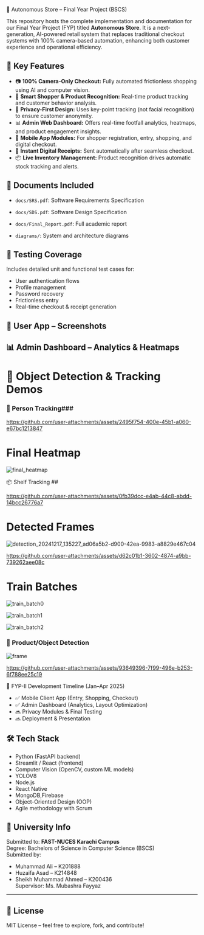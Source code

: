  🛒 Autonomous Store – Final Year Project (BSCS)

This repository hosts the complete implementation and documentation for our Final Year Project (FYP) titled **Autonomous Store**. It is a next-generation, AI-powered retail system that replaces traditional checkout systems with 100% camera-based automation, enhancing both customer experience and operational efficiency.

## 🚀 Key Features

- 📷 **100% Camera-Only Checkout:** Fully automated frictionless shopping using AI and computer vision.
- 🧠 **Smart Shopper & Product Recognition:** Real-time product tracking and customer behavior analysis.
- 🔐 **Privacy-First Design:** Uses key-point tracking (not facial recognition) to ensure customer anonymity.
- 📊 **Admin Web Dashboard:** Offers real-time footfall analytics, heatmaps, and product engagement insights.
- 📱 **Mobile App Modules:** For shopper registration, entry, shopping, and digital checkout.
- 🧾 **Instant Digital Receipts:** Sent automatically after seamless checkout.
- 📦 **Live Inventory Management:** Product recognition drives automatic stock tracking and alerts.

## 📁 Documents Included

- `docs/SRS.pdf`: Software Requirements Specification
- `docs/SDS.pdf`: Software Design Specification
- `docs/Final_Report.pdf`: Full academic report


- `diagrams/`: System and architecture diagrams

## 🧪 Testing Coverage

Includes detailed unit and functional test cases for:

- User authentication flows
- Profile management
- Password recovery
- Frictionless entry
- Real-time checkout & receipt generation
  
## 📱 User App – Screenshots
## 📊 Admin Dashboard – Analytics & Heatmaps
# 🎥 Object Detection & Tracking Demos

### 👤 Person Tracking### 


https://github.com/user-attachments/assets/2495f754-400e-45b1-a060-e67bc1213847

# Final Heatmap

![final_heatmap](https://github.com/user-attachments/assets/7abba252-3696-4bbf-8848-da2a36c049bf)




📦 Shelf Tracking  ## 

https://github.com/user-attachments/assets/0fb39dcc-e4ab-44c8-abdd-14bcc26776a7


# Detected Frames

![detection_20241217_135227_ad06a5b2-d900-42ea-9983-a8829e467c04](https://github.com/user-attachments/assets/b5199105-64bc-4f10-b4f0-9f4a3888ac20)


https://github.com/user-attachments/assets/d62c01b1-3602-4874-a9bb-739262aee08c




# Train Batches

![train_batch0](https://github.com/user-attachments/assets/e104e238-e93a-4999-822c-8329093328be)

![train_batch1](https://github.com/user-attachments/assets/ca3c6e23-2764-4ddf-bfde-e5bca82410b9)

![train_batch2](https://github.com/user-attachments/assets/b9c8816e-681a-4b7a-a94d-f6e97b49e223)


### 🎯 Product/Object Detection 


![frame](https://github.com/user-attachments/assets/831b7c81-079e-452d-a01b-8d66b293f6fe)





https://github.com/user-attachments/assets/93649396-7f99-496e-b253-6f788ee25c19






📅 FYP-II Development Timeline (Jan–Apr 2025)

- ✅ Mobile Client App (Entry, Shopping, Checkout)
- ✅ Admin Dashboard (Analytics, Layout Optimization)
- 🔜 Privacy Modules & Final Testing
- 🔜 Deployment & Presentation

## 🛠️ Tech Stack

- Python (FastAPI backend)
- Streamlit / React (frontend)
- Computer Vision (OpenCV, custom ML models)
- YOLOV8
- Node.js
- React Native
- MongoDB,Firebase
- Object-Oriented Design (OOP)
- Agile methodology with Scrum

## 🏫 University Info

Submitted to: **FAST-NUCES Karachi Campus**  
Degree: Bachelors of Science in Computer Science (BSCS)  
Submitted by:

- Muhammad Ali – K201888
- Huzaifa Asad – K214848
- Sheikh Muhammad Ahmed – K200436  
  Supervisor: Ms. Mubashra Fayyaz

---

## 📄 License

MIT License – feel free to explore, fork, and contribute!
